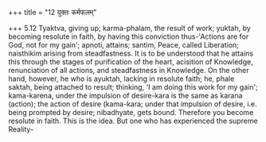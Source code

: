 +++
title = "12 युक्तः कर्मफलम्"

+++
5.12 Tyaktva, giving up; karma-phalam, the result of work; yuktah, by
becoming resolute in faith, by having this conviction thus-'Actions are
for God, not for my gain'; apnoti, attains; santim, Peace, called
Liberation; naisthikim arising from steadfastness. It is to be
understood that he attains this through the stages of purification of
the heart, acisition of Knowledge, renunciation of all actions, and
steadfastness in Knowledge. On the other hand, however, he who is
ayuktah, lacking in resolute faith; he, phale saktah, being attached to
result; thinking, 'I am doing this work for my gain'; kama-karena, under
the impulsion of desire-kara is the same as karana (action); the action
of desire (kama-kara; under that impulsion of desire, i.e. being
prompted by desire; nibadhyate, gets bound. Therefore you become
resolute in faith. This is the idea. But one who has experienced the
supreme Reality-
